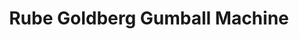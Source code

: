 ---
layout: post
title: Rube Goldberg Gumball Machine
creator: Jackie Song
school: Cooper Union
twitter: false
site: http://www.youtube.com/watch?v=uWcKhxWlcuU
image: /lib/img/projects/gumball.jpg
featured: false
demodays: true
eboard: false
alumni: false
---